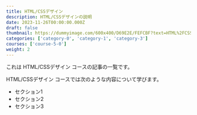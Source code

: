 ```yaml
---
title: HTML/CSSデザイン
description: HTML/CSSデザインの説明
date: 2023-11-26T00:00:00.000Z
draft: false
thumbnail: https://dummyimage.com/600x400/D69E2E/FEFCBF?text=HTML%2FCSS%E3%83%87%E3%82%B6%E3%82%A4%E3%83%B3
categories: ['category-0', 'category-1', 'category-3']
courses: ['course-5-0']
weight: 2
---
```


これは HTML/CSSデザイン コースの記事の一覧です。

  HTML/CSSデザイン コースでは次のような内容について学びます。

  - セクション1
  - セクション2
  - セクション3